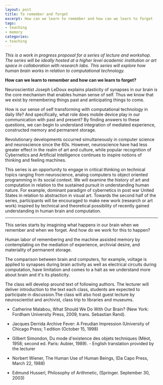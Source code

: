 ```yaml
---
layout: post
title: To remember and forget    
excerpt: How can we learn to remember and how can we learn to forget
tags: 
- teaching
- memory
categories:
- teaching
---
```

*This is a work in progress proposal for a series of lecture and workshop. The series will be ideally hosted at a higher level academic institution or art space in collaboration with research labs. This series will explore how human brain works in relation to computational technology.*

**How can we learn to remember and how can we learn to forget?** 
  
Neuroscientist Joseph LeDoux explains plasticity of synapses in our brain is the core mechanism that enables human sense of self. Thus we know that we exist by remembering things past and anticipating things to come. 

How is our sense of self transforming with computational technology in daily life? And specifically, what role does mobile device play in our communication with past and present? By finding answers to these questions, we can begin to understand integration of mediated experience, constructed memory and permanent storage.  

Revolutionary developments occurred simultaneously in computer science and neuroscience since the 60s. However, neuroscience have had less greater effect in the realm of art and culture, while popular recognition of Cybernetics and Artificial Intelligence continues to inspire notions of thinking and feeling machines. 
 
This series is an opportunity to engage in critical thinking on technical topics ranging from neuroscience, analog computers to object oriented programming in its social context. We will examine the history of art and computation in relation to the sustained pursuit in understanding human nature. For example, dominant paradigm of cybernetics in post war United States in relation to abstraction in visual art. Towards the second half of the series, participants will be encouraged to make new work (research or art work) inspired by technical and theoretical possibility of recently gained understanding in human brain and computation.    

  
---

This series starts by imagining what happens in our brain when we remember and when we forget. And how do we work for this to happen? 


Human labor of remembering and the machine assisted memory by contemplating on the mediation of experience, archivial desire, and materiality of permanent storage. 

The comparison between brain and computers, for example, voltage is applied to synapses during brain activity as well as electrical circuits during computation, have limitation and comes to a halt as we understand more about brain and it's its plasticity.  

The class will develop around text of following authors. The lecturer will deliver introduction to the text each class, students are expected to participate in discussion.The class will also host guest lecture by neuroscientist and archivist, class trip to libraries and museums.


* Catherine Malabou,  What Should We Do With Our Brain? (New York: Fordham University Press, 2009, trans. Sebastian Rand).

* Jacques Derrida Archive Fever: A Freudian Impression (University of Chicago Press; 1 edition (October 15, 1998)

* Gilbert Simondon, Du mode d'existence des objets techniques (Méot, 1958; second ed. Paris: Aubier, 1989). - English translation provided by the lecturer

* Norbert Wiener, The Human Use of Human Beings, (Da Capo Press, March 22, 1988)

* Edmund Husserl, Philosophy of Arithmetic, (Springer. September 30, 2003)  